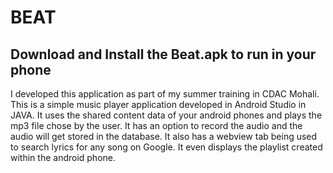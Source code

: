 # BEAT

## Download and Install the Beat.apk to run in your phone

I developed this application as part of my summer training in CDAC Mohali.
This is a simple music player application developed in Android Studio in JAVA.
It uses the shared content data of your android phones and plays the mp3 file chose by the user.
It has an option to record the audio and the audio will get stored in the database.
It also has a webview tab being used to search lyrics for any song on Google.
It even displays the playlist created within the android phone.

